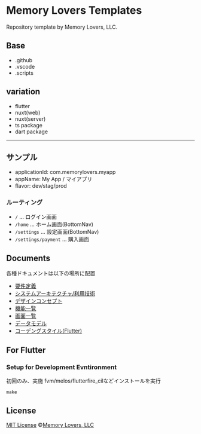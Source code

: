 # Memory Lovers Templates

Repository template by Memory Lovers, LLC.

## Base

- .github
- .vscode
- .scripts

## variation

- flutter
- nuxt(web)
- nuxt(server)
- ts package
- dart package

---

## サンプル

- applicationId: com.memorylovers.myapp
- appName: My App / マイアプリ
- flavor: dev/stag/prod

### ルーティング

- `/` ... ログイン画面
- `/home` ... ホーム画面(BottomNav)
- `/settings` ... 設定画面(BottomNav)
- `/settings/payment` ... 購入画面

## Documents

各種ドキュメントは以下の場所に配置

- [要件定義](/_docs/01_requirements.md)
- [システムアーキテクチャ/利用技術](_docs/02_system_architecture.md)
- [デザインコンセプト](_docs/03_designs.md)
- [機能一覧](_docs/04_features.md)
- [画面一覧](_docs/05_screens.md)
- [データモデル](_docs/06_data_models.md)
- [コーデングスタイル(Flutter)](_docs/10_cording_style_flutter.md)

## For Flutter

### Setup for Development Evntironment

初回のみ、実施
fvm/melos/flutterfire_cilなどインストールを実行

```shell
make
```

## License

[MIT License](/LICENSE) ©[Memory Lovers, LLC](https://memory-lovers.com)
